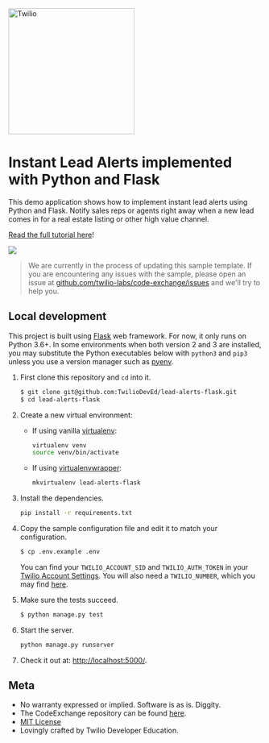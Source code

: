 <a href="https://www.twilio.com">
  <img src="https://static0.twilio.com/marketing/bundles/marketing/img/logos/wordmark-red.svg" alt="Twilio" width="250" />
</a>

# Instant Lead Alerts implemented with Python and Flask

This demo application shows how to implement instant lead alerts using Python and Flask. Notify sales reps or agents right away when a new lead comes in for a real estate listing or other high value channel.

[Read the full tutorial here](https://www.twilio.com/docs/tutorials/walkthrough/lead-alerts/python/flask)!

![](https://github.com/TwilioDevEd/lead-alerts-flask/workflows/Flask/badge.svg)

> We are currently in the process of updating this sample template. If you are encountering any issues with the sample, please open an issue at [github.com/twilio-labs/code-exchange/issues](https://github.com/twilio-labs/code-exchange/issues) and we'll try to help you.

## Local development

This project is built using [Flask](http://flask.pocoo.org/) web framework.
For now, it only runs on Python 3.6+. In some environments when both version 2
and 3 are installed, you may substitute the Python executables below with
`python3` and `pip3` unless you use a version manager such as
[pyenv](https://github.com/pyenv/pyenv).


1. First clone this repository and `cd` into it.

   ```bash
   $ git clone git@github.com:TwilioDevEd/lead-alerts-flask.git
   $ cd lead-alerts-flask
   ```


2. Create a new virtual environment:

   * If using vanilla [virtualenv](https://virtualenv.pypa.io/en/latest/):

     ```bash
     virtualenv venv
     source venv/bin/activate
     ```

   * If using [virtualenvwrapper](https://virtualenvwrapper.readthedocs.org/en/latest/):

     ```bash
     mkvirtualenv lead-alerts-flask
     ```

3. Install the dependencies.

   ```bash
   pip install -r requirements.txt
   ```

4. Copy the sample configuration file and edit it to match your configuration.

   ```bash
   $ cp .env.example .env
   ```

   You can find your `TWILIO_ACCOUNT_SID` and `TWILIO_AUTH_TOKEN` in your
   [Twilio Account Settings](https://www.twilio.com/user/account/settings).
   You will also need a `TWILIO_NUMBER`, which you may find [here](https://www.twilio.com/user/account/phone-numbers/incoming).

5. Make sure the tests succeed.

    ```bash
    $ python manage.py test
    ```

6. Start the server.

   ```bash
   python manage.py runserver
   ```

7. Check it out at: [http://localhost:5000/](http://localhost:5000/).

## Meta

* No warranty expressed or implied. Software is as is. Diggity.
* The CodeExchange repository can be found [here](https://github.com/twilio-labs/code-exchange/).
* [MIT License](http://www.opensource.org/licenses/mit-license.html)
* Lovingly crafted by Twilio Developer Education.

